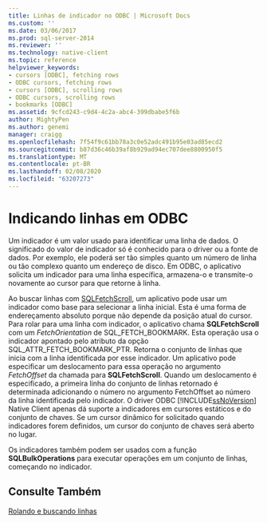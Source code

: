 ```yaml
---
title: Linhas de indicador no ODBC | Microsoft Docs
ms.custom: ''
ms.date: 03/06/2017
ms.prod: sql-server-2014
ms.reviewer: ''
ms.technology: native-client
ms.topic: reference
helpviewer_keywords:
- cursors [ODBC], fetching rows
- ODBC cursors, fetching rows
- cursors [ODBC], scrolling rows
- ODBC cursors, scrolling rows
- bookmarks [ODBC]
ms.assetid: 9cfcd243-c9d4-4c2a-abc4-399dbabe5f6b
author: MightyPen
ms.author: genemi
manager: craigg
ms.openlocfilehash: 7f54f9c61bb78a3c0e52adc491b95e03ad85ecd2
ms.sourcegitcommit: b87d36c46b39af8b929ad94ec707dee8800950f5
ms.translationtype: MT
ms.contentlocale: pt-BR
ms.lasthandoff: 02/08/2020
ms.locfileid: "63207273"
---
```

# <a name="bookmarking-rows-in-odbc"></a>Indicando linhas em ODBC
  Um indicador é um valor usado para identificar uma linha de dados. O significado do valor de indicador só é conhecido para o driver ou a fonte de dados. Por exemplo, ele poderá ser tão simples quanto um número de linha ou tão complexo quanto um endereço de disco. Em ODBC, o aplicativo solicita um indicador para uma linha específica, armazena-o e transmite-o novamente ao cursor para que retorne à linha.  
  
 Ao buscar linhas com [SQLFetchScroll](../native-client-odbc-api/sqlfetchscroll.md), um aplicativo pode usar um indicador como base para selecionar a linha inicial. Esta é uma forma de endereçamento absoluto porque não depende da posição atual do cursor. Para rolar para uma linha com indicador, o aplicativo chama **SQLFetchScroll** com um *FetchOrientation* de SQL_FETCH_BOOKMARK. Esta operação usa o indicador apontado pelo atributo da opção SQL_ATTR_FETCH_BOOKMARK_PTR. Retorna o conjunto de linhas que inicia com a linha identificada por esse indicador. Um aplicativo pode especificar um deslocamento para essa operação no argumento *FetchOffset* da chamada para **SQLFetchScroll**. Quando um deslocamento é especificado, a primeira linha do conjunto de linhas retornado é determinada adicionando o número no argumento FetchOffset ao número da linha identificada pelo indicador. O driver ODBC [!INCLUDE[ssNoVersion](../../includes/ssnoversion-md.md)] Native Client apenas dá suporte a indicadores em cursores estáticos e do conjunto de chaves. Se um cursor dinâmico for solicitado quando indicadores forem definidos, um cursor do conjunto de chaves será aberto no lugar.  
  
 Os indicadores também podem ser usados com a função **SQLBulkOperations** para executar operações em um conjunto de linhas, começando no indicador.  
  
## <a name="see-also"></a>Consulte Também  
 [Rolando e buscando linhas](../native-client-ole-db-rowsets/fetching-rows.md)  
  
  

